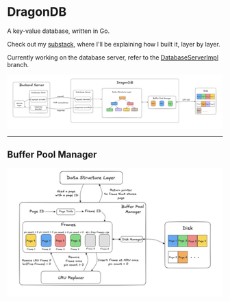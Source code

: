 # DragonDB
A key-value database, written in Go.

Check out my [substack](https://adarshkmt.substack.com/s/building-a-database), where I'll be explaining how I built it, layer by layer.

Currently working on the database server, refer to the [DatabaseServerImpl](https://github.com/Adarsh-Kmt/DragonDB/tree/DatabaseServerImpl) branch.

<p align="center">
  <img src="assets/DragonDB Architecture v2.png" alt="Architecture Diagram" width="1000"/>
</p>

--- 
## Buffer Pool Manager
<p align="center">
  <img src="assets/Buffer Pool Manager v2.png" alt="Architecture Diagram" width="1000"/>
</p>


